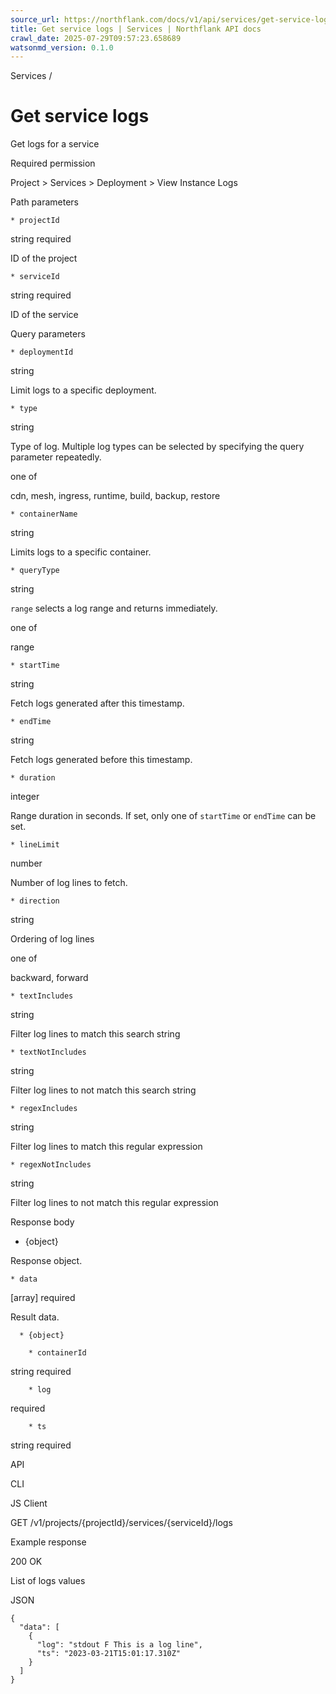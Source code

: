 ```yaml
---
source_url: https://northflank.com/docs/v1/api/services/get-service-logs
title: Get service logs | Services | Northflank API docs
crawl_date: 2025-07-29T09:57:23.658689
watsonmd_version: 0.1.0
---
```


Services / 

# Get service logs

Get logs for a service

Required permission

Project > Services > Deployment > View Instance Logs

Path parameters

    * projectId

string required

ID of the project

    * serviceId

string required

ID of the service




Query parameters

    * deploymentId

string

Limit logs to a specific deployment.

    * type

string

Type of log. Multiple log types can be selected by specifying the query parameter repeatedly.

one of

cdn, mesh, ingress, runtime, build, backup, restore

    * containerName

string

Limits logs to a specific container.

    * queryType

string

`range` selects a log range and returns immediately.

one of

range

    * startTime

string

Fetch logs generated after this timestamp.

    * endTime

string

Fetch logs generated before this timestamp.

    * duration

integer

Range duration in seconds. If set, only one of `startTime` or `endTime` can be set.

    * lineLimit

number

Number of log lines to fetch.

    * direction

string

Ordering of log lines

one of

backward, forward

    * textIncludes

string

Filter log lines to match this search string

    * textNotIncludes

string

Filter log lines to not match this search string

    * regexIncludes

string

Filter log lines to match this regular expression

    * regexNotIncludes

string

Filter log lines to not match this regular expression




Response body

  * {object}

Response object.

    * data

[array] required

Result data.

      * {object}

        * containerId

string required

        * log

required

        * ts

string required




API

CLI

JS Client

GET /v1/projects/{projectId}/services/{serviceId}/logs

Example response

200 OK

List of logs values

JSON
    
    
    {
      "data": [
        {
          "log": "stdout F This is a log line",
          "ts": "2023-03-21T15:01:17.310Z"
        }
      ]
    }